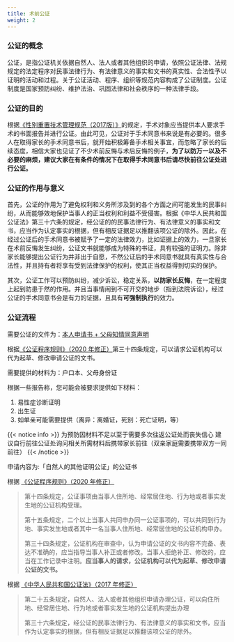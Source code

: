 ```yaml
---
title: 术前公证
weight: 2
---
```


### 公证的概念

公证，是指公证机关依据自然人、法人或者其他组织的申请，依照公证法律、法规规定的法定程序对民事法律行为、有法律意义的事实和文书的真实性、合法性予以证明的活动和过程。关于公证活动、程序、组织等规范内容构成了公证制度。公证制度是国家预防纠纷、维护法治、巩固法律和社会秩序的一种法律手段。

### 公证的目的

根据[《性别重置技术管理规范（2017版）》](http://www.nhc.gov.cn/yzygj/s3585/201702/e1b8e0c9b7c841d49c1895ecd475d957.shtml)的规定，手术对象应当提供本人要求手术的书面报告并进行公证。由此可见，公证对于手术同意书来说是有必要的。很多人在取得家长的手术同意书后，就开始积极筹备手术相关事宜，而忽略了家长的后续态度，相信大家也见证了不少术前反悔与术后反悔的例子，**为了以防万一以及不必要的麻烦，建议大家在有条件的情况下在取得手术同意书后请尽快前往公证处进行公证。**

### 公证的作用与意义

首先，公证的作用为了避免权利和义务所涉及到的各个方面之间可能发生的民事纠纷，从而能够效地保护当事人的正当权利和利益不受侵害。根据《中华人民共和国公证法》第三十六条的规定，经公证的的民事法律行为、有法律意义的事实和文书，应当作为认定事实的根据，但有相反证据足以推翻该项公证的除外。因此，在经过公证后的手术同意书被赋予了一定的法律效力，比如证据上的效力，一旦家长在术前反悔发生纠纷，公证文书就能够成为特殊的书证，具有较强的证明力。除非家长能够提出公证行为并非出于自愿，不然公证后的手术同意书就具有真实性与合法性，并且持有者将享有受到法律保护的权利，使其正当权益得到切实的保护。

其次，公证工作可以预防纠纷，减少诉讼，稳定关系，**以防家长反悔**，在一定程度上起到防患于然的作用。并且当事情闹到不可开交的地步（指到法院诉讼），经过公证的手术同意书会是有力的证据，且具有**可强制执行**的效力。

### 公证流程

需要公证的文件为：[本人申请书 + 父母知情同意声明](/zh-cn/docs/srs/china/sh9/icf.pdf)

根据[《公证程序规则》（2020 年修正）](http://www.gov.cn/gongbao/content/2021/content_5578540.htm)第三十四条规定，可以请求公证机构可以代为起草、修改申请公证的文书。

需要提供的材料为：户口本、父母身份证

根据一些报告称，您可能会被要求提供如下材料：
1. 易性症诊断证明
2. 出生证
3. 如单亲可能需要提供（离异：离婚证，死别：死亡证明，等）

{{< notice info >}}
为预防因材料不足以至于需要多次往返公证处而丧失信心
建议自行前往公证处询问相关所需材料后携带家长前往（双亲家庭需要携带双方一同前往）
{{< /notice >}}

申请内容为:「自然人的其他证明公证」的公证书

根据 [《公证程序规则》（2020 年修正）](http://www.gov.cn/gongbao/content/2021/content_5578540.htm)

> 第十四条规定，公证事项由当事人住所地、经常居住地、行为地或者事实发生地的公证机构受理。
>
> 第十五条规定，二个以上当事人共同申办同一公证事项的，可以共同到行为地、事实发生地或者其中一名当事人住所地、经常居住地的公证机构申办。
>
> 第三十四条规定，公证机构在审查中，认为申请公证的文书内容不完备、表达不准确的，应当指导当事人补正或者修改。当事人拒绝补正、修改的，应当在工作记录中注明。**应当事人的请求，公证机构可以代为起草、修改申请公证的文书。**

根据 [《中华人民共和国公证法》（2017 年修正）](http://www.npc.gov.cn/zgrdw/npc/xinwen/2017-09/12/content_2028695.htm)

> 第二十五条规定，自然人、法人或者其他组织申请办理公证，可以向住所地、经常居住地、行为地或者事实发生地的公证机构提出办理
>
> 第三十六条规定，经公证的民事法律行为、有法律意义的事实和文书，应当作为认定事实的根据，但有相反证据足以推翻该项公证的除外。
